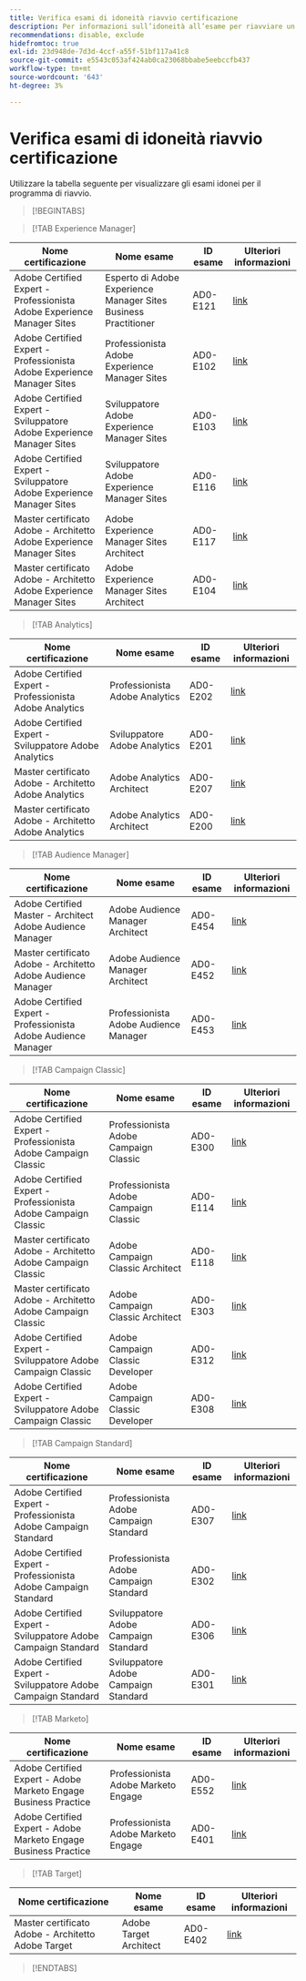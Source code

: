 ```yaml
---
title: Verifica esami di idoneità riavvio certificazione
description: Per informazioni sull’idoneità all’esame per riavviare un programma di certificazione, consulta l’Adobe.
recommendations: disable, exclude
hidefromtoc: true
exl-id: 23d948de-7d3d-4ccf-a55f-51bf117a41c8
source-git-commit: e5543c053af424ab0ca23068bbabe5eebccfb437
workflow-type: tm+mt
source-wordcount: '643'
ht-degree: 3%

---
```


# Verifica esami di idoneità riavvio certificazione

Utilizzare la tabella seguente per visualizzare gli esami idonei per il programma di riavvio.

>[!BEGINTABS]

>[!TAB Experience Manager]

| Nome certificazione | Nome esame | ID esame | Ulteriori informazioni |
| --- | --- | --- | --- |
| Adobe Certified Expert - Professionista Adobe Experience Manager Sites | Esperto di Adobe Experience Manager Sites Business Practitioner | AD0-E121 | [link](https://experienceleague.adobe.com/docs/certification/certification/restart-program.html) |
| Adobe Certified Expert - Professionista Adobe Experience Manager Sites | Professionista Adobe Experience Manager Sites | AD0-E102 | [link](https://experienceleague.adobe.com/docs/certification/certification/restart-program.html) |
| Adobe Certified Expert - Sviluppatore Adobe Experience Manager Sites | Sviluppatore Adobe Experience Manager Sites | AD0-E103 | [link](https://experienceleague.adobe.com/docs/certification/certification/restart-program.html) |
| Adobe Certified Expert - Sviluppatore Adobe Experience Manager Sites | Sviluppatore Adobe Experience Manager Sites | AD0-E116 | [link](https://experienceleague.adobe.com/docs/certification/certification/restart-program.html) |
| Master certificato Adobe - Architetto Adobe Experience Manager Sites | Adobe Experience Manager Sites Architect | AD0-E117 | [link](https://experienceleague.adobe.com/docs/certification/certification/restart-program.html) |
| Master certificato Adobe - Architetto Adobe Experience Manager Sites | Adobe Experience Manager Sites Architect | AD0-E104 | [link](https://experienceleague.adobe.com/docs/certification/certification/restart-program.html) |

>[!TAB Analytics]

| Nome certificazione | Nome esame | ID esame | Ulteriori informazioni |
| --- | --- | --- | --- |
| Adobe Certified Expert - Professionista Adobe Analytics | Professionista Adobe Analytics | AD0-E202 | [link](https://experienceleague.adobe.com/docs/certification/certification/restart-program.html) |
| Adobe Certified Expert - Sviluppatore Adobe Analytics | Sviluppatore Adobe Analytics | AD0-E201 | [link](https://experienceleague.adobe.com/docs/certification/certification/restart-program.html) |
| Master certificato Adobe - Architetto Adobe Analytics | Adobe Analytics Architect | AD0-E207 | [link](https://experienceleague.adobe.com/docs/certification/certification/restart-program.html) |
| Master certificato Adobe - Architetto Adobe Analytics | Adobe Analytics Architect | AD0-E200 | [link](https://experienceleague.adobe.com/docs/certification/certification/restart-program.html) |

>[!TAB Audience Manager]

| Nome certificazione | Nome esame | ID esame | Ulteriori informazioni |
| --- | --- | --- | --- |
| Adobe Certified Master - Architect Adobe Audience Manager | Adobe Audience Manager Architect | AD0-E454 | [link](https://experienceleague.adobe.com/docs/certification/certification/restart-program.html) |
| Master certificato Adobe - Architetto Adobe Audience Manager | Adobe Audience Manager Architect | AD0-E452 | [link](https://experienceleague.adobe.com/docs/certification/certification/restart-program.html) |
| Adobe Certified Expert - Professionista Adobe Audience Manager | Professionista Adobe Audience Manager | AD0-E453 | [link](https://experienceleague.adobe.com/docs/certification/certification/restart-program.html) |

>[!TAB Campaign Classic]

| Nome certificazione | Nome esame | ID esame | Ulteriori informazioni |
| --- | --- | --- | --- |
| Adobe Certified Expert - Professionista Adobe Campaign Classic | Professionista Adobe Campaign Classic | AD0-E300 | [link](https://experienceleague.adobe.com/docs/certification/certification/restart-program.html) |
| Adobe Certified Expert - Professionista Adobe Campaign Classic | Professionista Adobe Campaign Classic | AD0-E114 | [link](https://experienceleague.adobe.com/docs/certification/certification/restart-program.html) |
| Master certificato Adobe - Architetto Adobe Campaign Classic | Adobe Campaign Classic Architect | AD0-E118 | [link](https://experienceleague.adobe.com/docs/certification/certification/restart-program.html) |
| Master certificato Adobe - Architetto Adobe Campaign Classic | Adobe Campaign Classic Architect | AD0-E303 | [link](https://experienceleague.adobe.com/docs/certification/certification/restart-program.html) |
| Adobe Certified Expert - Sviluppatore Adobe Campaign Classic | Adobe Campaign Classic Developer | AD0-E312 | [link](https://experienceleague.adobe.com/docs/certification/certification/restart-program.html) |
| Adobe Certified Expert - Sviluppatore Adobe Campaign Classic | Adobe Campaign Classic Developer | AD0-E308 | [link](https://experienceleague.adobe.com/docs/certification/certification/restart-program.html) |

>[!TAB Campaign Standard]

| Nome certificazione | Nome esame | ID esame | Ulteriori informazioni |
| --- | --- | --- | --- |
| Adobe Certified Expert - Professionista Adobe Campaign Standard | Professionista Adobe Campaign Standard | AD0-E307 | [link](https://experienceleague.adobe.com/docs/certification/certification/restart-program.html) |
| Adobe Certified Expert - Professionista Adobe Campaign Standard | Professionista Adobe Campaign Standard | AD0-E302 | [link](https://experienceleague.adobe.com/docs/certification/certification/restart-program.html) |
| Adobe Certified Expert - Sviluppatore Adobe Campaign Standard | Sviluppatore Adobe Campaign Standard | AD0-E306 | [link](https://experienceleague.adobe.com/docs/certification/certification/restart-program.html) |
| Adobe Certified Expert - Sviluppatore Adobe Campaign Standard | Sviluppatore Adobe Campaign Standard | AD0-E301 | [link](https://experienceleague.adobe.com/docs/certification/certification/restart-program.html) |

>[!TAB Marketo]

| Nome certificazione | Nome esame | ID esame | Ulteriori informazioni |
| --- | --- | --- | --- |
| Adobe Certified Expert - Adobe Marketo Engage Business Practice | Professionista Adobe Marketo Engage | AD0-E552 | [link](https://experienceleague.adobe.com/docs/certification/certification/restart-program.html) |
| Adobe Certified Expert - Adobe Marketo Engage Business Practice | Professionista Adobe Marketo Engage | AD0-E401 | [link](https://experienceleague.adobe.com/docs/certification/certification/restart-program.html) |

>[!TAB Target]

| Nome certificazione | Nome esame | ID esame | Ulteriori informazioni |
| --- | --- | --- | --- |
| Master certificato Adobe - Architetto Adobe Target | Adobe Target Architect | AD0-E402 | [link](https://experienceleague.adobe.com/docs/certification/certification/restart-program.html) |

>[!ENDTABS]
